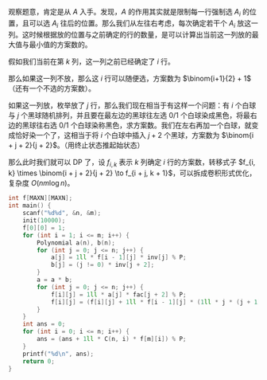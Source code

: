 观察题意，肯定是从 $A$ 入手。发现，$A$ 的作用其实就是限制每一行强制选 $A_i$ 的位置，且可以选 $A_i$ 往后的位置。那么我们从左往右考虑，每次确定若干个 $A_i$ 放这一列。这时候根据放的位置与之前确定的行的数量，是可以计算出当前这一列放的最大值与最小值的方案数的。

假如我们当前在第 $k$ 列，这一列之前已经确定了 $i$ 行。

那么如果这一列不放，那么这 $i$ 行可以随便选，方案数为 $\binom{i+1}{2} + 1$（还有一个不选的方案数）。

如果这一列放，枚举放了 $j$ 行，那么我们现在相当于有这样一个问题：有 $i$ 个白球与 $j$ 个黑球随机排列，并且要在最左边的黑球往左选 $0/1$ 个白球染成黑色，将最右边的黑球往右选 $0/1$ 个白球染称黑色，求方案数。我们在左右再加一个白球，就变成恰好染一个了，这相当于将 $i$ 个白球中插入 $j + 2$ 个黑球，方案数为 $\binom{i + j + 2}{j + 2}$。（用终止状态推起始状态）

那么此时我们就可以 DP 了，设 $f_{i, k}$ 表示 $k$ 列确定 $i$ 行的方案数，转移式子 $f_{i, k} \times \binom{i + j + 2}{j + 2} \to f_{i + j, k + 1}$，可以拆成卷积形式优化，复杂度 $O(nm \log n)$。

```cpp
int f[MAXN][MAXN];
int main() {
    scanf("%d%d", &n, &m);
    init(10000);
    f[0][0] = 1;
    for (int i = 1; i <= m; i++) {
        Polynomial a(n), b(n);
        for (int j = 0; j <= n; j++) {
            a[j] = 1ll * f[i - 1][j] * inv[j] % P;
            b[j] = (j != 0) * inv[j + 2];
        }
        a = a * b;
        for (int j = 0; j <= n; j++) {
            f[i][j] = 1ll * a[j] * fac[j + 2] % P;
            f[i][j] = (f[i][j] + 1ll * f[i - 1][j] * (1ll * j * (j + 1) / 2 % P + 1)) % P;
        }
    }
    int ans = 0;
    for (int i = 0; i <= n; i++) {
        ans = (ans + 1ll * C(n, i) * f[m][i]) % P;
    }
    printf("%d\n", ans);
    return 0;
}
```